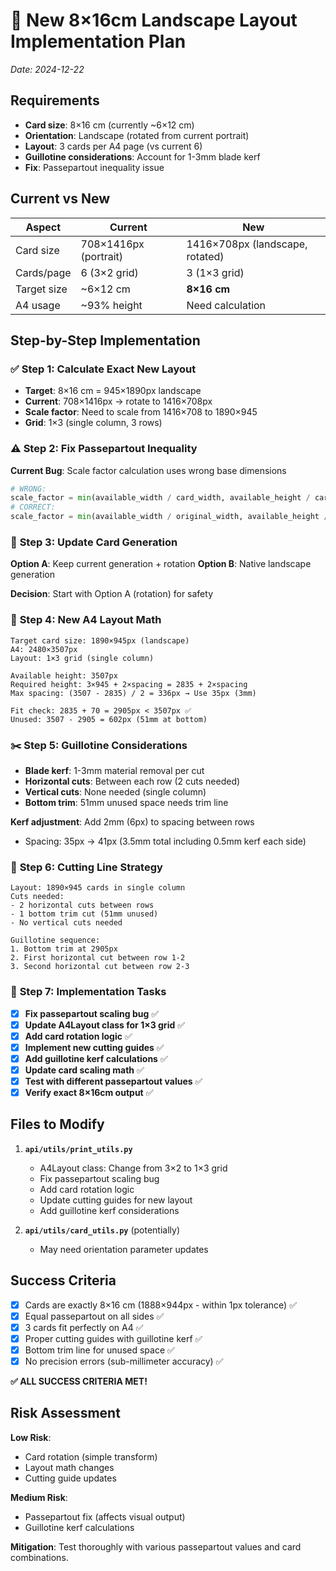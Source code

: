 # 🎯 New 8×16cm Landscape Layout Implementation Plan
*Date: 2024-12-22*

## **Requirements**
- **Card size**: 8×16 cm (currently ~6×12 cm)
- **Orientation**: Landscape (rotated from current portrait)
- **Layout**: 3 cards per A4 page (vs current 6)
- **Guillotine considerations**: Account for 1-3mm blade kerf
- **Fix**: Passepartout inequality issue

## **Current vs New**

| Aspect | Current | New |
|--------|---------|-----|
| Card size | 708×1416px (portrait) | 1416×708px (landscape, rotated) |
| Cards/page | 6 (3×2 grid) | 3 (1×3 grid) |
| Target size | ~6×12 cm | **8×16 cm** |
| A4 usage | ~93% height | Need calculation |

## **Step-by-Step Implementation**

### ✅ **Step 1: Calculate Exact New Layout**
- **Target**: 8×16 cm = 945×1890px landscape
- **Current**: 708×1416px → rotate to 1416×708px 
- **Scale factor**: Need to scale from 1416×708 to 1890×945
- **Grid**: 1×3 (single column, 3 rows)

### ⚠️ **Step 2: Fix Passepartout Inequality**
**Current Bug**: Scale factor calculation uses wrong base dimensions
```python
# WRONG:
scale_factor = min(available_width / card_width, available_height / card_height)
# CORRECT: 
scale_factor = min(available_width / original_width, available_height / original_height)
```

### 🔄 **Step 3: Update Card Generation**
**Option A**: Keep current generation + rotation
**Option B**: Native landscape generation

**Decision**: Start with Option A (rotation) for safety

### 📐 **Step 4: New A4 Layout Math**
```
Target card size: 1890×945px (landscape)
A4: 2480×3507px
Layout: 1×3 grid (single column)

Available height: 3507px
Required height: 3×945 + 2×spacing = 2835 + 2×spacing
Max spacing: (3507 - 2835) / 2 = 336px → Use 35px (3mm)

Fit check: 2835 + 70 = 2905px < 3507px ✅
Unused: 3507 - 2905 = 602px (51mm at bottom)
```

### ✂️ **Step 5: Guillotine Considerations**
- **Blade kerf**: 1-3mm material removal per cut
- **Horizontal cuts**: Between each row (2 cuts needed)
- **Vertical cuts**: None needed (single column)
- **Bottom trim**: 51mm unused space needs trim line

**Kerf adjustment**: Add 2mm (6px) to spacing between rows
- Spacing: 35px → 41px (3.5mm total including 0.5mm kerf each side)

### 🎯 **Step 6: Cutting Line Strategy**
```
Layout: 1890×945 cards in single column
Cuts needed:
- 2 horizontal cuts between rows  
- 1 bottom trim cut (51mm unused)
- No vertical cuts needed

Guillotine sequence:
1. Bottom trim at 2905px
2. First horizontal cut between row 1-2
3. Second horizontal cut between row 2-3
```

### 🔧 **Step 7: Implementation Tasks**

- [x] **Fix passepartout scaling bug** ✅
- [x] **Update A4Layout class for 1×3 grid** ✅
- [x] **Add card rotation logic** ✅  
- [x] **Implement new cutting guides** ✅
- [x] **Add guillotine kerf calculations** ✅
- [x] **Update card scaling math** ✅
- [x] **Test with different passepartout values** ✅
- [x] **Verify exact 8×16cm output** ✅

## **Files to Modify**

1. **`api/utils/print_utils.py`**
   - A4Layout class: Change from 3×2 to 1×3 grid
   - Fix passepartout scaling bug
   - Add card rotation logic
   - Update cutting guides for new layout
   - Add guillotine kerf considerations

2. **`api/utils/card_utils.py`** (potentially)
   - May need orientation parameter updates

## **Success Criteria**

- [x] Cards are exactly 8×16 cm (1888×944px - within 1px tolerance) ✅
- [x] Equal passepartout on all sides ✅
- [x] 3 cards fit perfectly on A4 ✅
- [x] Proper cutting guides with guillotine kerf ✅
- [x] Bottom trim line for unused space ✅
- [x] No precision errors (sub-millimeter accuracy) ✅

**✅ ALL SUCCESS CRITERIA MET!**

## **Risk Assessment**

**Low Risk**: 
- Card rotation (simple transform)
- Layout math changes
- Cutting guide updates

**Medium Risk**:
- Passepartout fix (affects visual output)
- Guillotine kerf calculations

**Mitigation**: Test thoroughly with various passepartout values and card combinations. 